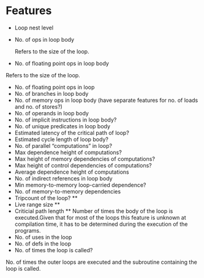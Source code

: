 # Features
* Loop nest level
* No. of ops in loop body

  Refers to the size of the loop.
* No. of floating point ops in loop body

Refers to the size of the loop.
* No. of floating point ops in loop
* No. of branches in loop body
* No. of memory ops in loop body (have separate features for no. of loads and no. of stores?)
* No. of operands in loop body
* No. of implicit instructions in loop body?
* No. of unique predicates in loop body
* Estimated latency of the critical path of loop?
* Estimated cycle length of loop body?
* No. of parallel “computations” in loop?
* Max dependence height of computations?
* Max height of memory dependencies of computations?
* Max height of control dependencies of computations?
* Average dependence height of computations
* No. of indirect references in loop body
* Min memory-to-memory loop-carried dependence?
* No. of memory-to-memory dependencies
* Tripcount of the loop? **
* Live range size **
* Criticial path length **
Number of times the body of the loop is executed.Given that for most of the loops this feature is unknown at compilation time, it has to be determined during the execution of the programs.
* No. of uses in the loop
* No. of defs in the loop
* No. of times the loop is called?
  
No. of times the outer loops are executed and the subroutine containing the loop is called.  
